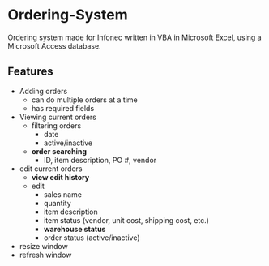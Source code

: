 # Ordering-System
Ordering system made for Infonec written in VBA in Microsoft Excel, using a Microsoft Access database.

## Features
- Adding orders
  - can do multiple orders at a time
  - has required fields
- Viewing current orders
  - filtering orders
    - date
    - active/inactive
  - **order searching**
    - ID, item description, PO #, vendor
- edit current orders
  - **view edit history**
  - edit 
    - sales name
    - quantity
    - item description
    - item status (vendor, unit cost, shipping cost, etc.)
    - **warehouse status**
    - order status (active/inactive)
- resize window
- refresh window
